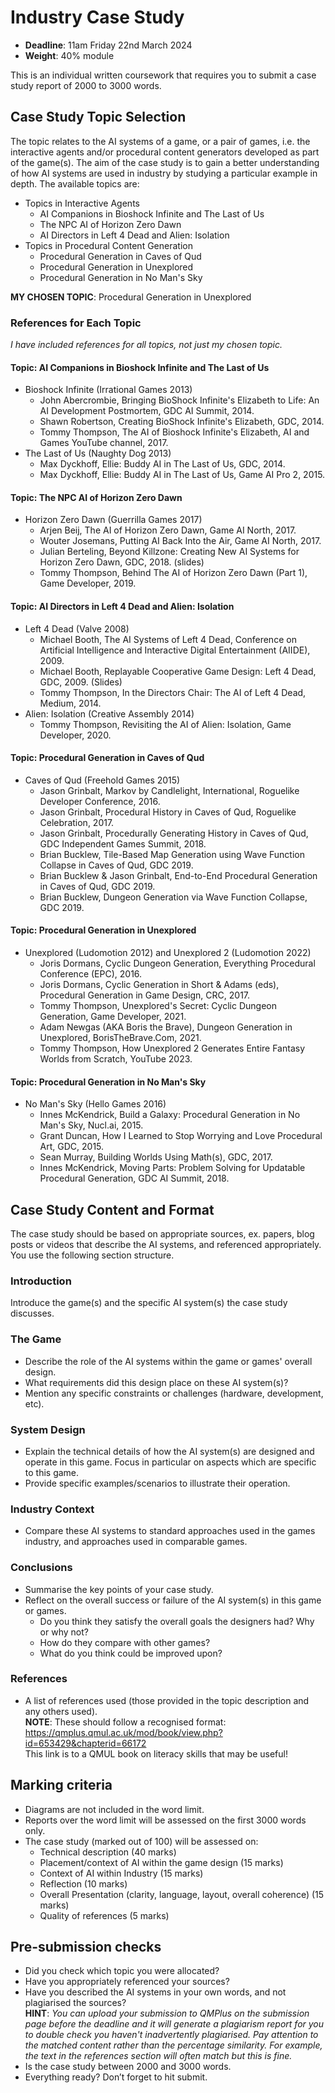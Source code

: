 # Industry Case Study

- **Deadline**: 11am Friday 22nd March 2024
- **Weight**: 40% module

This is an individual written coursework that requires you to submit a case study report of 2000 to 3000 words.

## Case Study Topic Selection
The topic relates to the AI systems of a game, or a pair of games, i.e. the interactive agents and/or procedural content generators developed as part of the game(s). The aim of the case study is to gain a better understanding of how AI systems are used in industry by studying a particular example in depth. The available topics are:

- Topics in Interactive Agents
    - AI Companions in Bioshock Infinite and The Last of Us
    - The NPC AI of Horizon Zero Dawn
    - AI Directors in Left 4 Dead and Alien: Isolation
- Topics in Procedural Content Generation
    - Procedural Generation in Caves of Qud
    - Procedural Generation in Unexplored
    - Procedural Generation in No Man's Sky

**MY CHOSEN TOPIC**: Procedural Generation in Unexplored

### References for Each Topic
_I have included references for all topics, not just my chosen topic._

#### Topic: AI Companions in Bioshock Infinite and The Last of Us
- Bioshock Infinite (Irrational Games 2013)
    - John Abercrombie, Bringing BioShock Infinite's Elizabeth to Life: An AI Development Postmortem, GDC AI Summit, 2014.
    - Shawn Robertson,  Creating BioShock Infinite's Elizabeth, GDC, 2014.
    - Tommy Thompson, The AI of Bioshock Infinite's Elizabeth, AI and Games YouTube channel, 2017.
- The Last of Us (Naughty Dog 2013)
    - Max Dyckhoff, Ellie: Buddy AI in The Last of Us, GDC, 2014.
    - Max Dyckhoff, Ellie: Buddy AI in The Last of Us, Game AI Pro 2, 2015.

#### Topic: The NPC AI of Horizon Zero Dawn
- Horizon Zero Dawn (Guerrilla Games 2017)
    - Arjen Beij, The AI of Horizon Zero Dawn, Game AI North, 2017.
    - Wouter Josemans, Putting AI Back Into the Air, Game AI North, 2017.
    - Julian Berteling, Beyond Killzone: Creating New AI Systems for Horizon Zero Dawn, GDC, 2018. (slides)
    - Tommy Thompson, Behind The AI of Horizon Zero Dawn (Part 1), Game Developer, 2019.

#### Topic: AI Directors in Left 4 Dead and Alien: Isolation
- Left 4 Dead (Valve 2008)
    - Michael Booth, The AI Systems of Left 4 Dead, Conference on Artificial Intelligence and Interactive Digital Entertainment (AIIDE), 2009.
    - Michael Booth, Replayable Cooperative Game Design: Left 4 Dead, GDC, 2009.  (Slides)
    - Tommy Thompson, In the Directors Chair: The AI of Left 4 Dead, Medium, 2014.
- Alien: Isolation (Creative Assembly 2014)
    - Tommy Thompson, Revisiting the AI of Alien: Isolation, Game Developer, 2020.

#### Topic: Procedural Generation in Caves of Qud
- Caves of Qud (Freehold Games 2015)
    - Jason Grinbalt, Markov by Candlelight, International, Roguelike Developer Conference, 2016.
    - Jason Grinbalt, Procedural History in Caves of Qud, Roguelike Celebration, 2017.
    - Jason Grinbalt, Procedurally Generating History in Caves of Qud, GDC Independent Games Summit, 2018.
    - Brian Bucklew, Tile-Based Map Generation using Wave Function Collapse in Caves of Qud, GDC 2019.
    - Brian Bucklew & Jason Grinbalt, End-to-End Procedural Generation in Caves of Qud, GDC 2019.
    - Brian Bucklew, Dungeon Generation via Wave Function Collapse, GDC 2019.

#### Topic: Procedural Generation in Unexplored
- Unexplored (Ludomotion 2012) and Unexplored 2 (Ludomotion 2022)
    - Joris Dormans, Cyclic Dungeon Generation, Everything Procedural Conference (EPC), 2016.
    - Joris Dormans, Cyclic Generation in Short & Adams (eds), Procedural Generation in Game Design, CRC, 2017.
    - Tommy Thompson, Unexplored's Secret: Cyclic Dungeon Generation, Game Developer, 2021.
    - Adam Newgas (AKA Boris the Brave), Dungeon Generation in Unexplored, BorisTheBrave.Com, 2021.
    - Tommy Thompson, How Unexplored 2 Generates Entire Fantasy Worlds from Scratch, YouTube 2023.

#### Topic: Procedural Generation in No Man's Sky
- No Man's Sky (Hello Games 2016)
    - Innes McKendrick, Build a Galaxy: Procedural Generation in No Man's Sky, Nucl.ai, 2015.
    - Grant Duncan, How I Learned to Stop Worrying and Love Procedural Art, GDC, 2015.
    - Sean Murray, Building Worlds Using Math(s), GDC, 2017.
    - Innes McKendrick, Moving Parts: Problem Solving for Updatable Procedural Generation, GDC AI Summit, 2018.

## Case Study Content and Format
The case study should be based on appropriate sources, ex. papers, blog posts or videos that describe the AI systems, and referenced appropriately. You use the following section structure.

### Introduction
Introduce the game(s) and the specific AI system(s) the case study discusses.

### The Game
- Describe the role of the AI systems within the game or games' overall design.
- What requirements did this design place on these AI system(s)?
- Mention any specific constraints or challenges (hardware, development, etc).

### System Design
- Explain the technical details of how the AI system(s) are designed and operate in this game. Focus in particular on aspects which are specific to this game.
- Provide specific examples/scenarios to illustrate their operation.

### Industry Context
- Compare these AI systems to standard approaches used in the games industry, and approaches used in comparable games.

### Conclusions
- Summarise the key points of your case study.
- Reflect on the overall success or failure of the AI system(s) in this game or games.
    - Do you think they satisfy the overall goals the designers had? Why or why not?
    - How do they compare with other games?
    - What do you think could be improved upon?

### References
- A list of references used (those provided in the topic description and any others used). <br> **NOTE**: These should follow a recognised format: <br> https://qmplus.qmul.ac.uk/mod/book/view.php?id=653429&chapterid=66172 <br> This link is to a QMUL book on literacy skills that may be useful!

## Marking criteria
- Diagrams are not included in the word limit.
- Reports over the word limit will be assessed on the first 3000 words only.
- The case study (marked out of 100) will be assessed on:
    - Technical description (40 marks)
    - Placement/context of AI within the game design (15 marks)
    - Context of AI within Industry (15 marks)
    - Reflection (10 marks)
    - Overall Presentation (clarity, language, layout, overall coherence) (15 marks)
    - Quality of references (5 marks)

## Pre-submission checks
- Did you check which topic you were allocated?
- Have you appropriately referenced your sources?
- Have you described the AI systems in your own words, and not plagiarised the sources? <br> **HINT**: _You can upload your submission to QMPlus on the submission page before the deadline and it will generate a plagiarism report for you to double check you haven't inadvertently plagiarised. Pay attention to the matched content rather than the percentage similarity. For example, the text in the references section will often match but this is fine._
- Is the case study between 2000 and 3000 words.
- Everything ready? Don’t forget to hit submit.
